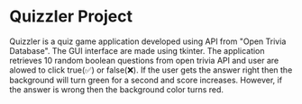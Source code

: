 # Quizzler Project
Quizzler is a quiz game application developed using API from "Open Trivia Database". The GUI interface are made using tkinter.
The application retrieves 10 random boolean questions from open trivia API and user are alowed to click true(✅) or false(❌).
If the user gets the answer right then the background will turn green for a second and score increases. However, if the answer is wrong then the background color turns red.